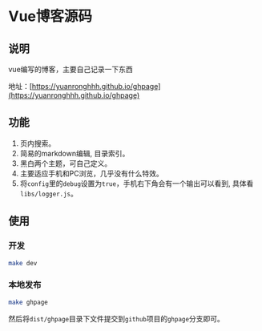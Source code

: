 # Vue博客源码

## 说明
vue编写的博客，主要自己记录一下东西

地址：[https://yuanronghhh.github.io/ghpage](https://yuanronghhh.github.io/ghpage)

## 功能
1. 页内搜索。
2. 简易的markdown编辑, 目录索引。
3. 黑白两个主题，可自己定义。
4. 主要适应手机和PC浏览，几乎没有什么特效。
5. 将`config`里的`debug`设置为`true`，手机右下角会有一个输出可以看到, 具体看`libs/logger.js`。

## 使用

### 开发
```bash
make dev
```

### 本地发布
```bash
make ghpage
```
然后将`dist/ghpage`目录下文件提交到`github`项目的`ghpage`分支即可。


